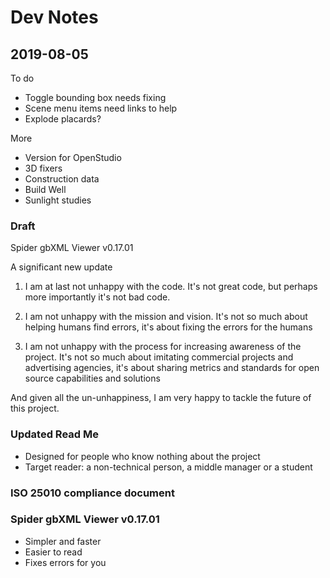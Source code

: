 # Dev Notes


## 2019-08-05

To do


* Toggle bounding box needs fixing
* Scene menu items need links to help
* Explode placards?

More

* Version for OpenStudio
* 3D fixers
* Construction data
* Build Well
* Sunlight studies


### Draft

Spider gbXML Viewer v0.17.01

A significant new update

1. I am at last not unhappy with the code. It's not great code, but perhaps more importantly it's not bad code.

2. I am not unhappy with the mission and vision. It's not so much about helping humans find errors, it's about fixing the errors for the humans

3. I am not unhappy with the process for increasing awareness of the project. It's not so much about imitating commercial projects and advertising agencies, it's about sharing metrics and standards for open source capabilities and solutions

And given all the un-unhappiness, I am very happy to tackle the future of this project.



### Updated Read Me

* Designed for people who know nothing about the project
* Target reader: a non-technical person, a middle manager or a student

### ISO 25010 compliance document


### Spider gbXML Viewer v0.17.01

* Simpler and faster
* Easier to read
* Fixes errors for you
